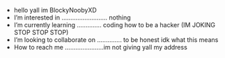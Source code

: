 - hello  yall im BlockyNoobyXD
- I’m interested in .......................... nothing
- I’m currently learning .............. coding how to be a hacker (IM JOKING STOP STOP STOP)
- I’m looking to collaborate on .............. to be honest idk what this means
- How to reach me ......................im not giving yall my address
